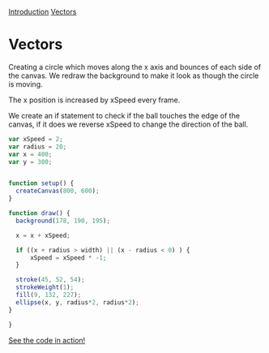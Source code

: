 [Introduction](.../)  [Vectors](../)  


# Vectors

Creating a circle which moves along the x axis and bounces of each side of the canvas. We redraw the background to make it look as though the circle is moving.

The x position is increased by xSpeed every frame.

We create an if statement to check if the ball touches the edge of the canvas, if it does we reverse xSpeed to change the direction of the ball.


```js
var xSpeed = 2;
var radius = 20;
var x = 400;
var y = 300;


function setup() {
  createCanvas(800, 600);
}

function draw() {
  background(178, 190, 195);

  x = x + xSpeed;

  if ((x + radius > width) || (x - radius < 0) ) {
      xSpeed = xSpeed * -1;
  }

  stroke(45, 52, 54);
  strokeWeight(1);
  fill(9, 132, 227);
  ellipse(x, y, radius*2, radius*2);
}

}
```
[See the code in action!](index.html)
